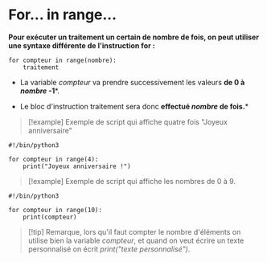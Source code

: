 
# For... in range...

**Pour exécuter un traitement un certain de nombre de fois, on peut utiliser une syntaxe différente de l'instruction for :**

```
for compteur in range(nombre):
	traitement
```

- La variable *compteur* va prendre successivement les valeurs **de 0 à *nombre* -1***.

- Le bloc d'instruction traitement sera donc **effectué *nombre* de fois.***

>[!example] Exemple de script qui affiche quatre fois "Joyeux anniversaire"
```
#!/bin/python3

for compteur in range(4):
    print("Joyeux anniversaire !")
```


>[!example] Exemple de script qui affiche les nombres de 0 à 9.
```
#!/bin/python3

for compteur in range(10):
    print(compteur)
```

>[!tip] Remarque, lors qu'il faut compter le nombre d'éléments on utilise bien la variable *compteur*, et quand on veut écrire un texte personnalisé on écrit *print("texte personnalisé")*.



